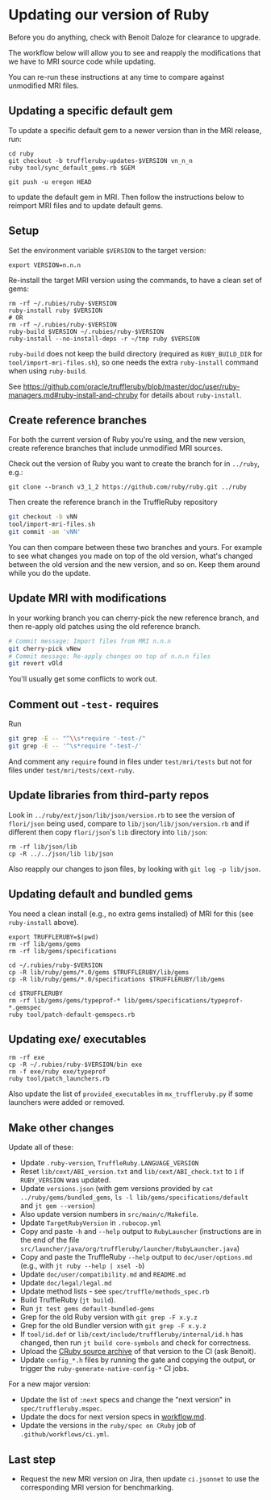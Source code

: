 # Updating our version of Ruby

Before you do anything, check with Benoit Daloze for clearance to upgrade.

The workflow below will allow you to see and reapply the modifications that we
have to MRI source code while updating.

You can re-run these instructions at any time to compare against unmodified
MRI files.

## Updating a specific default gem

To update a specific default gem to a newer version than in the MRI release, run:
```
cd ruby
git checkout -b truffleruby-updates-$VERSION vn_n_n
ruby tool/sync_default_gems.rb $GEM

git push -u eregon HEAD
```
to update the default gem in MRI.
Then follow the instructions below to reimport MRI files and to update default gems.

## Setup

Set the environment variable `$VERSION` to the target version:
```
export VERSION=n.n.n
```

Re-install the target MRI version using the commands, to have a clean set of gems:
```
rm -rf ~/.rubies/ruby-$VERSION
ruby-install ruby $VERSION
# OR
rm -rf ~/.rubies/ruby-$VERSION
ruby-build $VERSION ~/.rubies/ruby-$VERSION
ruby-install --no-install-deps -r ~/tmp ruby $VERSION
```

`ruby-build` does not keep the build directory
(required as `RUBY_BUILD_DIR` for `tool/import-mri-files.sh`),
so one needs the extra `ruby-install` command when using `ruby-build`.

See https://github.com/oracle/truffleruby/blob/master/doc/user/ruby-managers.md#ruby-install-and-chruby for details
about `ruby-install`.

## Create reference branches

For both the current version of Ruby you're using, and the new version, create
reference branches that include unmodified MRI sources.

Check out the version of Ruby you want to create the branch for in `../ruby`, e.g.:

```
git clone --branch v3_1_2 https://github.com/ruby/ruby.git ../ruby
```

Then create the reference branch in the TruffleRuby repository

```bash
git checkout -b vNN
tool/import-mri-files.sh
git commit -am 'vNN'
```

You can then compare between these two branches and yours. For example to see
what changes you made on top of the old version, what's changed between the
old version and the new version, and so on. Keep them around while you do the
update.

## Update MRI with modifications

In your working branch you can cherry-pick the new reference branch,
and then re-apply old patches using the old reference branch.

```bash
# Commit message: Import files from MRI n.n.n
git cherry-pick vNew
# Commit message: Re-apply changes on top of n.n.n files
git revert vOld
```

You'll usually get some conflicts to work out.

## Comment out `-test-` requires

Run

```bash
git grep -E -- "^\\s*require '-test-/"
git grep -E -- '^\s*require "-test-/'
```

And comment any `require` found in files under `test/mri/tests`
but not for files under `test/mri/tests/cext-ruby`.

## Update libraries from third-party repos

Look in `../ruby/ext/json/lib/json/version.rb` to see the version of `flori/json` being used,
compare to `lib/json/lib/json/version.rb` and if different then
copy `flori/json`'s `lib` directory into `lib/json`:
```
rm -rf lib/json/lib
cp -R ../../json/lib lib/json
```

Also reapply our changes to json files, by looking with `git log -p lib/json`.

## Updating default and bundled gems

You need a clean install (e.g., no extra gems installed) of MRI for this
(see `ruby-install` above).

```
export TRUFFLERUBY=$(pwd)
rm -rf lib/gems/gems
rm -rf lib/gems/specifications

cd ~/.rubies/ruby-$VERSION
cp -R lib/ruby/gems/*.0/gems $TRUFFLERUBY/lib/gems
cp -R lib/ruby/gems/*.0/specifications $TRUFFLERUBY/lib/gems

cd $TRUFFLERUBY
rm -rf lib/gems/gems/typeprof-* lib/gems/specifications/typeprof-*.gemspec
ruby tool/patch-default-gemspecs.rb
```

## Updating exe/ executables

```
rm -rf exe
cp -R ~/.rubies/ruby-$VERSION/bin exe
rm -f exe/ruby exe/typeprof
ruby tool/patch_launchers.rb
```

Also update the list of `provided_executables` in `mx_truffleruby.py` if some launchers were added or removed.

## Make other changes

Update all of these:

* Update `.ruby-version`, `TruffleRuby.LANGUAGE_VERSION`
* Reset `lib/cext/ABI_version.txt` and `lib/cext/ABI_check.txt` to `1` if `RUBY_VERSION` was updated.
* Update `versions.json` (with gem versions provided by `cat ../ruby/gems/bundled_gems`, `ls -l lib/gems/specifications/default` and `jt gem --version`)
* Also update version numbers in `src/main/c/Makefile`.
* Update `TargetRubyVersion` in `.rubocop.yml`
* Copy and paste `-h` and `--help` output to `RubyLauncher` (instructions are in the end of the file `src/launcher/java/org/truffleruby/launcher/RubyLauncher.java`)
* Copy and paste the TruffleRuby `--help` output to `doc/user/options.md` (e.g., with `jt ruby --help | xsel -b`)
* Update `doc/user/compatibility.md` and `README.md`
* Update `doc/legal/legal.md`
* Update method lists - see `spec/truffle/methods_spec.rb`
* Build TruffleRuby (`jt build`).
* Run `jt test gems default-bundled-gems`
* Grep for the old Ruby version with `git grep -F x.y.z`
* Grep for the old Bundler version with `git grep -F x.y.z`
* If `tool/id.def` or `lib/cext/include/truffleruby/internal/id.h` has changed, then run `jt build core-symbols` and check for correctness.
* Upload the [CRuby source archive](https://www.ruby-lang.org/en/downloads/) of that version to the CI (ask Benoit).
* Update `config_*.h` files by running the gate and copying the output, or trigger the `ruby-generate-native-config-*` CI jobs.

For a new major version:
* Update the list of `:next` specs and change the "next version" in `spec/truffleruby.mspec`.
* Update the docs for next version specs in [workflow.md](workflow.md).
* Update the versions in the `ruby/spec on CRuby` job of `.github/workflows/ci.yml`.

## Last step

* Request the new MRI version on Jira, then update `ci.jsonnet` to use the corresponding MRI version for benchmarking.

